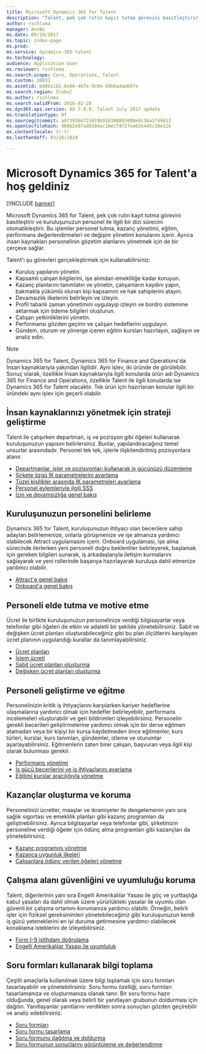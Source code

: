 ```yaml
---
title: Microsoft Dynamics 365 for Talent
description: "Talent, pek çok rutin kayıt tutma görevini basitleştirir ve kuruluşunuzun personel ile ilgili bir dizi sürecini otomatikleştirir. Bu işlemler personel tutma, kazanç yönetimi, eğitim, performans değerlendirmeleri ve değişim yönetimi konularını içerir."
author: rschloma
manager: AnnBe
ms.date: 09/19/2017
ms.topic: index-page
ms.prod: 
ms.service: dynamics-365-talent
ms.technology: 
audience: Application User
ms.reviewer: rschloma
ms.search.scope: Core, Operations, Talent
ms.custom: 20931
ms.assetid: b48b1cb2-6e66-467e-9c0e-09b6a4aeb9fe
ms.search.region: Global
ms.author: rschloma
ms.search.validFrom: 2016-02-28
ms.dyn365.ops.version: AX 7.0.0, Talent July 2017 update
ms.translationtype: HT
ms.sourcegitcommit: a0739304723d19b910388893d08e8c36a1f49d13
ms.openlocfilehash: db8b2e87ad020dac16ec74f2fea62e445c38e116
ms.contentlocale: tr-tr
ms.lasthandoff: 03/26/2018

---
```


# <a name="welcome-to-microsoft-dynamics-365-for-talent"></a>Microsoft Dynamics 365 for Talent'a hoş geldiniz

[!INCLUDE [banner](includes/banner.md)]

Microsoft Dynamics 365 for Talent, pek çok rutin kayıt tutma görevini basitleştirir ve kuruluşunuzun personel ile ilgili bir dizi sürecini otomatikleştirir. Bu işlemler personel tutma, kazanç yönetimi, eğitim, performans değerlendirmeleri ve değişim yönetimi konularını içerir. Ayrıca insan kaynakları personelinin gözetim alanlarını yönetmek için de bir çerçeve sağlar.

Talent'ı şu görevleri gerçekleştirmek için kullanabilirsiniz:

+ Kuruluş yapılarını yönetin.
+ Kapsamlı çalışan bilgilerini, işe alımdan emekliliğe kadar koruyun.
+ Kazanç planlarını tanımlatın ve yönetin, çalışanların kaydını yapın, bakmakla yükümlü olunan kişi kapsamını ve hak sahiplerini atayın.
+ Devamsızlık ilkelerini belirleyin ve izleyin.
+ Profil tabanlı zaman yönetimini uygulayıp izleyin ve bordro sistemine aktarmak için ödeme bilgileri oluşturun.
+ Çalışan yetkinliklerini yönetin.
+ Performansı gözden geçirin ve çalışan hedeflerini uygulayın.
+ Gündem, oturum ve yönerge içeren eğitim kursları hazırlayın, sağlayın ve analiz edin.

> [!NOTE] 
> Dynamics 365 for Talent, Dynamics 365 for Finance and Operations'da İnsan kaynaklarıyla yakından ilgilidir. Aynı işlev, iki üründe de görülebilir. Sonuç olarak, özellikle İnsan kaynaklarıyla ilgili konularda ürün adı Dynamics 365 for Finance and Operations, özellikle Talent ile ilgili konularda ise Dynamics 365 for Talent olacaktır. Tek ürün için hazırlanan konular ilgili bir üründeki aynı işlev için geçerli olabilir.

<a name="develop-a-strategy-for-managing-your-human-resources"></a>İnsan kaynaklarınızı yönetmek için strateji geliştirme
---------------------------------------------------------

Talent ile çalışırken departman, iş ve pozisyon gibi öğeleri kullanarak kuruluşunuzun yapısını belirlersiniz. Bunlar, yapılandıracağınız temel unsurlar arasındadır. Personel tek tek, işlerle ilişkilendirilmiş pozisyonlara atanır.

-   [Departmanlar, işler ve pozisyonları kullanarak iş gücünüzü düzenleme](departments-jobs-positions.md)
-   [Şirkete özgü İK parametrelerini ayarlama](set-up-company-specific-hr-parameters.md)
-   [Tüzel kişilikler arasında İK parametreleri ayarlama](set-up-hr-parameters-across-legal-entities.md) 
-   [Personel eylemleriyle ilgili SSS](personnel-actions-faq.md)
-   [İzin ve devamsızlığa genel bakış](leave-absence-overview.md)

## <a name="staffing-your-organization"></a>Kuruluşunuzun personelini belirleme

Dynamics 365 for Talent, kuruluşunuzun ihtiyacı olan becerilere sahip adayları belirlemenize, onlarla görüşmenize ve işe almanıza yardımcı olabilecek Attract uygulamasını içerir. Onboard uygulaması, işe alma sürecinde ilerlerken yeni personeli doğru beklentiler belirleyerek, başlamak için gereken bilgileri sunarak, iş arkadaşlarıyla iletişim kurmalarını sağlayarak ve yeni rollerinde başarıya hazırlayarak kuruluşa dahil etmenize yardımcı olabilir.  

- [Attract'e genel bakış](attract-overview.md)
- [Onboard'a genel bakış](create-onboarding-experience.md)

## <a name="retain-and-motivate-employees"></a>Personeli elde tutma ve motive etme

Ücret ile birlikte kuruluşunuzun personelinize verdiği bilgisayarlar veya telefonlar gibi öğeleri de etkin ve adaletli bir şekilde yönetebilirsiniz. Sabit ve değişken ücret planları oluşturabileceğiniz gibi bu plan ölçütlerini karşılayan ücret planının uygulandığı kurallar da tanımlayabilirsiniz.

-   [Ücret planları](compensation-plans.md)
-   [İşlem ücreti](process-compensation.md)
-   [Sabit ücret planları oluşturma](create-fixed-compensation-plans.md)
-   [Değişken ücret planları oluşturma](create-variable-compensation-plans.md)

## <a name="develop-and-train-employees"></a>Personeli geliştirme ve eğitme

Personelinizin kritik iş ihtiyaçlarını karşılarken kariyer hedeflerine ulaşmalarına yardımcı olmak için hedefler belirleyebilir, performans incelemeleri oluşturabilir ve geri bildirimleri izleyebilirsiniz. Personelin gerekli becerileri geliştirmelerine yardımcı olmak için bir derse eğitmen atamadan veya bir kişiyi bir kursa kaydetmeden önce eğitmenler, kurs türleri, kurslar, kurs tanımları, gündemler, izleme ve oturumlar ayarlayabilirsiniz. Eğitmenlerin zaten birer çalışan, başvuran veya ilgili kişi olarak bulunması gerekir.

-   [Performans yönetimi](performance-management-overview.md)
-   [İş gücü becerilerini ve iş ihtiyaçlarını ayarlama](skills.md)
-   [Eğitimi kurslar aracılığıyla yönetme](courses.md)

## <a name="create-and-maintain-benefits"></a>Kazançlar oluşturma ve koruma

Personelinizi ücretler, maaşlar ve ikramiyeler ile dengelemenin yanı sıra sağlık sigortası ve emeklilik planları gibi kazanç programları da geliştirebilirsiniz. Ayrıca bilgisayarlar veya telefonlar gibi, şirketinizin personeline verdiği öğeler için ödünç alma programları gibi kazançları da yönetebilirsiniz.

-   [Kazanç programını yönetme](manage-benefit-program.md)
-   [Kazanca uygunluk ilkeleri](benefit-eligibility-policies.md)
-   [Çalışanlara ödünç verilen öğeleri yönetme](loan-items.md)

## <a name="maintain-workplace-safety-and-compliance"></a>Çalışma alanı güvenliğini ve uyumluluğu koruma

Talent, diğerlerinin yanı sıra Engelli Amerikalılar Yasası ile göç ve yurttaşlığa kabul yasaları da dahil olmak üzere yürürlükteki yasalar ile uyumlu olan güvenli bir çalışma ortamını korumanıza yardımcı olabilir. Örneğin, belirli işler için fiziksel gereksinimleri yönetebileceğiniz gibi kuruluşunuzun kendi iş gücü yeteneklerini en iyi duruma getirmesine yardımcı olabilecek konaklama isteklerini de izleyebilirsiniz.

-   [Form I-9 istihdam doğrulama](../fin-and-ops/hr/localizations/noam-usa-form-i-9-verification.md)
-   [Engelli Amerikalılar Yasası ile uyumluluk](../fin-and-ops/hr/localizations/noam-usa-comply-ada.md)

## <a name="gather-information-using-questionnaires"></a>Soru formları kullanarak bilgi toplama

Çeşitli amaçlarla kullanılmak üzere bilgi toplamak için soru formları tasarlayabilir ve yönetebilirsiniz. Soru formu özelliği, soru formları tasarlamanıza ve oluşturmanıza olanak tanır. Bir soru formu hazır olduğunda, genel olarak veya belirli bir yanıtlayan grubunun doldurması için dağıtın. Yanıtlayanlar yanıtlarını verdikten sonra sonuçları gözden geçirebilir ve analiz edebilirsiniz.

-   [Soru formları](questionnaires.md)
-   [Soru formu tasarlama](design-questionnaires.md)
-   [Soru formunu dağıtma ve doldurma](distribute-questionnaires.md)
-   [Soru formunun sonuçlarını görüntüleme ve değerlendirme](evaluate-questionnaire-results.md)

